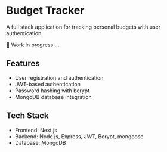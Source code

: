 # Budget Tracker

A full stack application for tracking personal budgets with user authentication.

🚧 Work in progress ...

## Features

- User registration and authentication
- JWT-based authentication
- Password hashing with bcrypt
- MongoDB database integration

## Tech Stack

- Frontend: Next.js
- Backend: Node.js, Express, JWT, Bcrypt, mongoose
- Database: MongoDB
